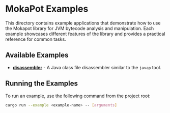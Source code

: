 # MokaPot Examples

This directory contains example applications that demonstrate how to use the Mokapot library for JVM bytecode analysis and manipulation. Each example showcases different features of the library and provides a practical reference for common tasks.

## Available Examples

- [**disassembler**](disassembler/) - A Java class file disassembler similar to the `javap` tool.

## Running the Examples

To run an example, use the following command from the project root:

```sh
cargo run --example <example-name> -- [arguments]
```
